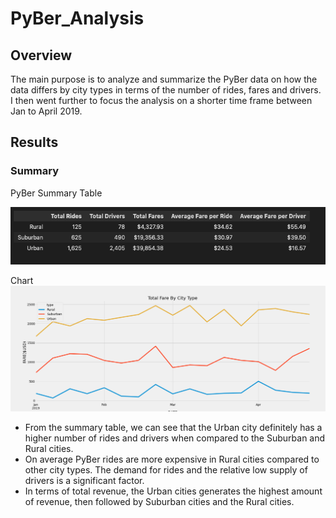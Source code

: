 # PyBer_Analysis

## Overview 
The main purpose is to analyze and summarize  the PyBer data on how the data differs by city types in terms of the number of rides, fares and drivers. I then went further to focus the analysis on a shorter time frame between Jan to April 2019.


## Results

### Summary
PyBer Summary Table

![Summary Table](https://github.com/Akin-Olusuyi/PyBer_Analysis/blob/main/Analysis/Summary%20Table.png)

Chart
![Line Chart](https://github.com/Akin-Olusuyi/PyBer_Analysis/blob/main/Analysis/PyBer_fare_summary.png)

  - From the summary table, we can see that the Urban city definitely has a higher number of rides and drivers when compared to the Suburban and Rural cities.
  - On average PyBer rides are more expensive in Rural cities compared to other city types. The demand for rides and the relative low supply of drivers is a significant factor.
  - In terms of total revenue, the Urban cities generates the highest amount of revenue, then followed by Suburban cities and the Rural cities. 
